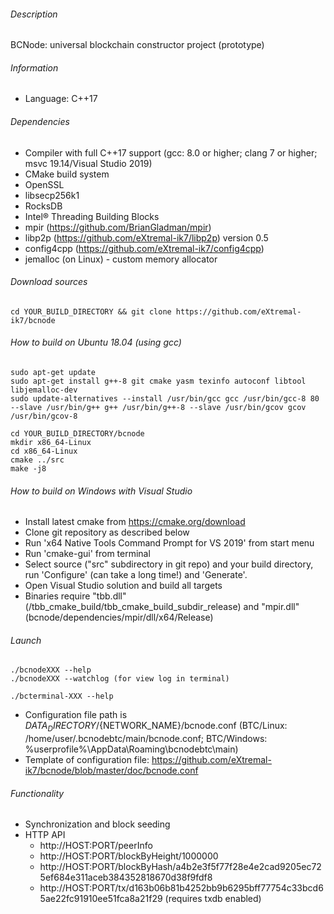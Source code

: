 ###### Description

BCNode: universal blockchain constructor project (prototype)

###### Information

- Language: C++17

###### Dependencies

- Compiler with full C++17 support (gcc: 8.0 or higher; clang 7 or higher; msvc 19.14/Visual Studio 2019)
- CMake build system
- OpenSSL
- libsecp256k1
- RocksDB
- Intel® Threading Building Blocks
- mpir (https://github.com/BrianGladman/mpir)
- libp2p (https://github.com/eXtremal-ik7/libp2p) version 0.5
- config4cpp (https://github.com/eXtremal-ik7/config4cpp)
- jemalloc (on Linux) - custom memory allocator

###### Download sources

```
cd YOUR_BUILD_DIRECTORY && git clone https://github.com/eXtremal-ik7/bcnode
```

###### How to build on Ubuntu 18.04 (using gcc)

```
sudo apt-get update
sudo apt-get install g++-8 git cmake yasm texinfo autoconf libtool libjemalloc-dev
sudo update-alternatives --install /usr/bin/gcc gcc /usr/bin/gcc-8 80 --slave /usr/bin/g++ g++ /usr/bin/g++-8 --slave /usr/bin/gcov gcov /usr/bin/gcov-8

cd YOUR_BUILD_DIRECTORY/bcnode
mkdir x86_64-Linux
cd x86_64-Linux
cmake ../src
make -j8
```

###### How to build on Windows with Visual Studio

- Install latest cmake from https://cmake.org/download
- Clone git repository as described below
- Run 'x64 Native Tools Command Prompt for VS 2019' from start menu
- Run 'cmake-gui' from terminal
- Select source ("src" subdirectory in git repo) and your build directory, run 'Configure' (can take a long time!) and 'Generate'.
- Open Visual Studio solution and build all targets
- Binaries require "tbb.dll" (<build directory>/tbb_cmake_build/tbb_cmake_build_subdir_release) and "mpir.dll" (bcnode/dependencies/mpir/dll/x64/Release)

###### Launch

```
./bcnodeXXX --help
./bcnodeXXX --watchlog (for view log in terminal)
```

```
./bcterminal-XXX --help
```

- Configuration file path is ${DATA_DIRECTORY}/${NETWORK_NAME}/bcnode.conf (BTC/Linux: /home/user/.bcnodebtc/main/bcnode.conf; BTC/Windows: %userprofile%\AppData\Roaming\bcnodebtc\main)
- Template of configuration file: https://github.com/eXtremal-ik7/bcnode/blob/master/doc/bcnode.conf

###### Functionality

- Synchronization and block seeding
- HTTP API
  - http://HOST:PORT/peerInfo
  - http://HOST:PORT/blockByHeight/1000000
  - http://HOST:PORT/blockByHash/a4b2e3f5f77f28e4e2cad9205ec725ef684e311aceb384352818670d38f9fdf8
  - http://HOST:PORT/tx/d163b06b81b4252bb9b6295bff77754c33bcd65ae22fc91910ee51fca8a21f29 (requires txdb enabled)
